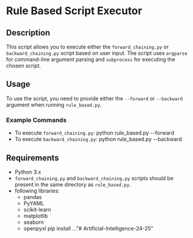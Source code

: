 # Rule Based Script Executor

## Description

This script allows you to execute either the `forward_chaining.py` or `backward_chaining.py` script based on user input. The script uses `argparse` for command-line argument parsing and `subprocess` for executing the chosen script.

## Usage

To use the script, you need to provide either the `--forward` or `--backward` argument when running `rule_based.py`.

### Example Commands

- To execute `forward_chaining.py`: python rule_based.py --forward
- To execute `backward_chaining.py`: python rule_based.py --backward


## Requirements

- Python 3.x
- `forward_chaining.py` and `backward_chaining.py` scripts should be present in the same directory as `rule_based.py`.
- following libraries:
	- pandas
	- PyYAML
	- scikit-learn
	- matplotlib
	- seaborn
	- openpyxl
pip install ..."# Artificial-Intelligence-24-25" 
